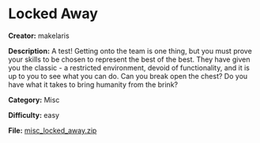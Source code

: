 # Locked Away

**Creator:** makelaris

**Description:** A test! Getting onto the team is one thing, but you must prove your skills to be chosen to represent the best of the best. They have given you the classic - a restricted environment, devoid of functionality, and it is up to you to see what you can do. Can you break open the chest? Do you have what it takes to bring humanity from the brink?

**Category:** Misc

**Difficulty:** easy

**File:** [misc_locked_away.zip](misc_locked_away.zip)

